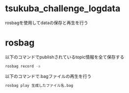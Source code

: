 # tsukuba_challenge_logdata

rosbagを使用してdataの保存と再生を行う

# rosbag
以下のコマンドでpublishされているtopic情報を全て保存する

```bash
rosbag record -a
```

以下のコマンドで.bagファイルの再生を行う

```bash
rosbag play 生成したファイル名.bag
```
